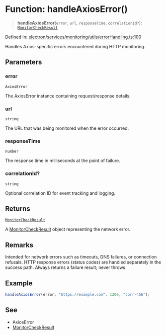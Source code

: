 # Function: handleAxiosError()

> **handleAxiosError**(`error`, `url`, `responseTime`, `correlationId?`): [`MonitorCheckResult`](../../../types/interfaces/MonitorCheckResult.md)

Defined in: [electron/services/monitoring/utils/errorHandling.ts:100](https://github.com/Nick2bad4u/Uptime-Watcher/blob/main/electron/services/monitoring/utils/errorHandling.ts#L100)

Handles Axios-specific errors encountered during HTTP monitoring.

## Parameters

### error

`AxiosError`

The AxiosError instance containing request/response
  details.

### url

`string`

The URL that was being monitored when the error occurred.

### responseTime

`number`

The response time in milliseconds at the point of
  failure.

### correlationId?

`string`

Optional correlation ID for event tracking and
  logging.

## Returns

[`MonitorCheckResult`](../../../types/interfaces/MonitorCheckResult.md)

A [MonitorCheckResult](../../../types/interfaces/MonitorCheckResult.md) object representing the network error.

## Remarks

Intended for network errors such as timeouts, DNS failures, or connection
refusals. HTTP response errors (status codes) are handled separately in the
success path. Always returns a failure result; never throws.

## Example

```typescript
handleAxiosError(error, "https://example.com", 1200, "corr-456");
```

## See

 - AxiosError
 - [MonitorCheckResult](../../../types/interfaces/MonitorCheckResult.md)
